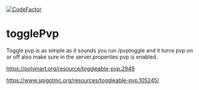 [![CodeFactor](https://www.codefactor.io/repository/github/literallypurple/togglepvp/badge)](https://www.codefactor.io/repository/github/literallypurple/togglepvp)

# togglePvp
Toggle pvp is as simple as it sounds you run /pvptoggle and it turns pvp on or off also make sure in the server.properties pvp is enabled.

https://polymart.org/resource/toggleable-pvp.2949

https://www.spigotmc.org/resources/toggleable-pvp.105245/
